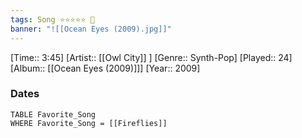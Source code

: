 ```yaml
---
tags: Song ⭐⭐⭐⭐⭐ 💛
banner: "![[Ocean Eyes (2009).jpg]]"
---
```

[Time:: 3:45]
[Artist:: [[Owl City]] ]
[Genre:: Synth-Pop]
[Played:: 24]
[Album:: [[Ocean Eyes (2009)]]]
[Year:: 2009]
### Dates
````dataview
TABLE Favorite_Song
WHERE Favorite_Song = [[Fireflies]]
````
